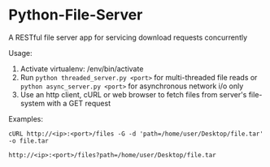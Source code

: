 # Python-File-Server
A RESTful file server app for servicing download requests concurrently


Usage:

1. Activate virtualenv: /env/bin/activate
2. Run `python threaded_server.py <port>` for multi-threaded file reads or `python async_server.py <port>` for asynchronous network i/o only
3. Use an http client, cURL or web browser to fetch files from server's file-system with a GET request


Examples:

`cURL http://<ip>:<port>/files -G -d 'path=/home/user/Desktop/file.tar' -o file.tar`

`http://<ip>:<port>/files?path=/home/user/Desktop/file.tar`
